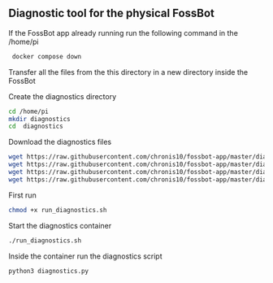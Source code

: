 ## Diagnostic tool for the physical FossBot
If the FossBot app already running run the following command in the /home/pi

```bash
 docker compose down
 ```

Transfer all the files from the this directory in a new directory inside the FossBot

Create the diagnostics directory
```bash 
cd /home/pi
mkdir diagnostics
cd  diagnostics
```

Download the diagnostics files
```bash 
wget https://raw.githubusercontent.com/chronis10/fossbot-app/master/diagnostics/admin_parameters.yaml
wget https://raw.githubusercontent.com/chronis10/fossbot-app/master/diagnostics/diagnostics.py
wget https://raw.githubusercontent.com/chronis10/fossbot-app/master/diagnostics/r2d2.mp3
wget https://raw.githubusercontent.com/chronis10/fossbot-app/master/diagnostics/run_diagnostics.sh
```
First run
```bash
chmod +x run_diagnostics.sh
```

Start the diagnostics container
```bash
./run_diagnostics.sh
```

Inside the container run the diagnostics script
```bash
python3 diagnostics.py
```
